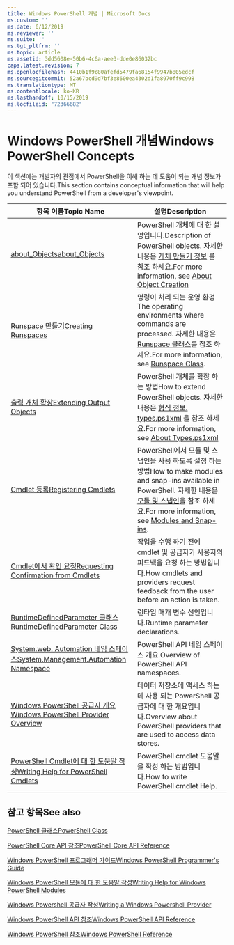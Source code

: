 ```yaml
---
title: Windows PowerShell 개념 | Microsoft Docs
ms.custom: ''
ms.date: 6/12/2019
ms.reviewer: ''
ms.suite: ''
ms.tgt_pltfrm: ''
ms.topic: article
ms.assetid: 3dd5608e-50b6-4c6a-aee3-dde0e86032bc
caps.latest.revision: 7
ms.openlocfilehash: 4410b1f9c80afefd5479fa68154f9947b805edcf
ms.sourcegitcommit: 52a67bcd9d7bf3e8600ea4302d1fa8970ff9c998
ms.translationtype: MT
ms.contentlocale: ko-KR
ms.lasthandoff: 10/15/2019
ms.locfileid: "72366682"
---
```

# <a name="windows-powershell-concepts"></a><span data-ttu-id="a30c5-102">Windows PowerShell 개념</span><span class="sxs-lookup"><span data-stu-id="a30c5-102">Windows PowerShell Concepts</span></span>

<span data-ttu-id="a30c5-103">이 섹션에는 개발자의 관점에서 PowerShell을 이해 하는 데 도움이 되는 개념 정보가 포함 되어 있습니다.</span><span class="sxs-lookup"><span data-stu-id="a30c5-103">This section contains conceptual information that will help you understand PowerShell from a developer's viewpoint.</span></span>

|<span data-ttu-id="a30c5-104">항목 이름</span><span class="sxs-lookup"><span data-stu-id="a30c5-104">Topic Name</span></span>|<span data-ttu-id="a30c5-105">설명</span><span class="sxs-lookup"><span data-stu-id="a30c5-105">Description</span></span>|
|----------------|-----------------|
|[<span data-ttu-id="a30c5-106">about_Objects</span><span class="sxs-lookup"><span data-stu-id="a30c5-106">about_Objects</span></span>](/powershell/module/microsoft.powershell.core/about/about_objects)|<span data-ttu-id="a30c5-107">PowerShell 개체에 대 한 설명입니다.</span><span class="sxs-lookup"><span data-stu-id="a30c5-107">Description of PowerShell objects.</span></span> <span data-ttu-id="a30c5-108">자세한 내용은 [개체 만들기 정보](/powershell/module/microsoft.powershell.core/about/about_object_creation) 를 참조 하세요.</span><span class="sxs-lookup"><span data-stu-id="a30c5-108">For more information, see [About Object Creation](/powershell/module/microsoft.powershell.core/about/about_object_creation)</span></span>|
|[<span data-ttu-id="a30c5-109">Runspace 만들기</span><span class="sxs-lookup"><span data-stu-id="a30c5-109">Creating Runspaces</span></span>](../hosting/creating-runspaces.md)|<span data-ttu-id="a30c5-110">명령이 처리 되는 운영 환경</span><span class="sxs-lookup"><span data-stu-id="a30c5-110">The operating environments where commands are processed.</span></span> <span data-ttu-id="a30c5-111">자세한 내용은 [Runspace 클래스](/dotnet/api/system.management.automation.runspaces.runspace)를 참조 하세요.</span><span class="sxs-lookup"><span data-stu-id="a30c5-111">For more information, see [Runspace Class](/dotnet/api/system.management.automation.runspaces.runspace).</span></span>|
|[<span data-ttu-id="a30c5-112">출력 개체 확장</span><span class="sxs-lookup"><span data-stu-id="a30c5-112">Extending Output Objects</span></span>](../cmdlet/extending-output-objects.md)|<span data-ttu-id="a30c5-113">PowerShell 개체를 확장 하는 방법</span><span class="sxs-lookup"><span data-stu-id="a30c5-113">How to extend PowerShell objects.</span></span> <span data-ttu-id="a30c5-114">자세한 내용은 [형식 정보. types.ps1xml](/powershell/module/microsoft.powershell.core/about/about_types.ps1xml) 을 참조 하세요.</span><span class="sxs-lookup"><span data-stu-id="a30c5-114">For more information, see [About Types.ps1xml](/powershell/module/microsoft.powershell.core/about/about_types.ps1xml)</span></span>|
|[<span data-ttu-id="a30c5-115">Cmdlet 등록</span><span class="sxs-lookup"><span data-stu-id="a30c5-115">Registering Cmdlets</span></span>](../cmdlet/registering-cmdlets.md)|<span data-ttu-id="a30c5-116">PowerShell에서 모듈 및 스냅인을 사용 하도록 설정 하는 방법</span><span class="sxs-lookup"><span data-stu-id="a30c5-116">How to make modules and snap-ins available in PowerShell.</span></span> <span data-ttu-id="a30c5-117">자세한 내용은 [모듈 및 스냅인](../cmdlet/modules-and-snap-ins.md)을 참조 하세요.</span><span class="sxs-lookup"><span data-stu-id="a30c5-117">For more information, see [Modules and Snap-ins](../cmdlet/modules-and-snap-ins.md).</span></span>|
|[<span data-ttu-id="a30c5-118">Cmdlet에서 확인 요청</span><span class="sxs-lookup"><span data-stu-id="a30c5-118">Requesting Confirmation from Cmdlets</span></span>](../cmdlet/requesting-confirmation-from-cmdlets.md)|<span data-ttu-id="a30c5-119">작업을 수행 하기 전에 cmdlet 및 공급자가 사용자의 피드백을 요청 하는 방법입니다.</span><span class="sxs-lookup"><span data-stu-id="a30c5-119">How cmdlets and providers request feedback from the user before an action is taken.</span></span>|
|[<span data-ttu-id="a30c5-120">RuntimeDefinedParameter 클래스</span><span class="sxs-lookup"><span data-stu-id="a30c5-120">RuntimeDefinedParameter Class</span></span>](/dotnet/api/system.management.automation.runtimedefinedparameter)|<span data-ttu-id="a30c5-121">런타임 매개 변수 선언입니다.</span><span class="sxs-lookup"><span data-stu-id="a30c5-121">Runtime parameter declarations.</span></span>|
|[<span data-ttu-id="a30c5-122">System.web. Automation 네임 스페이스</span><span class="sxs-lookup"><span data-stu-id="a30c5-122">System.Management.Automation Namespace</span></span>](/dotnet/api/System.Management.Automation)|<span data-ttu-id="a30c5-123">PowerShell API 네임 스페이스 개요.</span><span class="sxs-lookup"><span data-stu-id="a30c5-123">Overview of PowerShell API namespaces.</span></span>|
|[<span data-ttu-id="a30c5-124">Windows PowerShell 공급자 개요</span><span class="sxs-lookup"><span data-stu-id="a30c5-124">Windows PowerShell Provider Overview</span></span>](../provider/windows-powershell-provider-overview.md)|<span data-ttu-id="a30c5-125">데이터 저장소에 액세스 하는 데 사용 되는 PowerShell 공급자에 대 한 개요입니다.</span><span class="sxs-lookup"><span data-stu-id="a30c5-125">Overview about PowerShell providers that are used to access data stores.</span></span>|
|[<span data-ttu-id="a30c5-126">PowerShell Cmdlet에 대 한 도움말 작성</span><span class="sxs-lookup"><span data-stu-id="a30c5-126">Writing Help for PowerShell Cmdlets</span></span>](../help/writing-help-for-windows-powershell-cmdlets.md)|<span data-ttu-id="a30c5-127">PowerShell cmdlet 도움말을 작성 하는 방법입니다.</span><span class="sxs-lookup"><span data-stu-id="a30c5-127">How to write PowerShell cmdlet Help.</span></span>|

## <a name="see-also"></a><span data-ttu-id="a30c5-128">참고 항목</span><span class="sxs-lookup"><span data-stu-id="a30c5-128">See also</span></span>

[<span data-ttu-id="a30c5-129">PowerShell 클래스</span><span class="sxs-lookup"><span data-stu-id="a30c5-129">PowerShell Class</span></span>](/dotnet/api/system.management.automation.powershell)

[<span data-ttu-id="a30c5-130">PowerShell Core API 참조</span><span class="sxs-lookup"><span data-stu-id="a30c5-130">PowerShell Core API Reference</span></span>](/dotnet/api/?view=pscore-6.2.0)

[<span data-ttu-id="a30c5-131">Windows PowerShell 프로그래머 가이드</span><span class="sxs-lookup"><span data-stu-id="a30c5-131">Windows PowerShell Programmer's Guide</span></span>](windows-powershell-programmer-s-guide.md)

[<span data-ttu-id="a30c5-132">Windows PowerShell 모듈에 대 한 도움말 작성</span><span class="sxs-lookup"><span data-stu-id="a30c5-132">Writing Help for Windows PowerShell Modules</span></span>](../module/writing-help-for-windows-powershell-modules.md)

[<span data-ttu-id="a30c5-133">Windows Powershell 공급자 작성</span><span class="sxs-lookup"><span data-stu-id="a30c5-133">Writing a Windows Powershell Provider</span></span>](../provider/writing-a-windows-powershell-provider.md)

[<span data-ttu-id="a30c5-134">Windows PowerShell API 참조</span><span class="sxs-lookup"><span data-stu-id="a30c5-134">Windows PowerShell API Reference</span></span>](/dotnet/api/?view=powershellsdk-1.1.0)

[<span data-ttu-id="a30c5-135">Windows PowerShell 참조</span><span class="sxs-lookup"><span data-stu-id="a30c5-135">Windows PowerShell Reference</span></span>](../windows-powershell-reference.md)